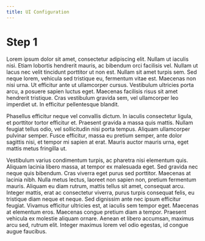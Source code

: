 ```yaml
---
title: UI Configuration
---
```


# Step 1

Lorem ipsum dolor sit amet, consectetur adipiscing elit. Nullam ut iaculis nisi. Etiam lobortis hendrerit mauris, ac bibendum orci facilisis vel. Nullam ut lacus nec velit tincidunt porttitor ut non est. Nullam sit amet turpis sem. Sed neque lorem, vehicula sed tristique eu, fermentum vitae est. Maecenas non nisi urna. Ut efficitur ante ut ullamcorper cursus. Vestibulum ultricies porta arcu, a posuere sapien luctus eget. Maecenas facilisis risus sit amet hendrerit tristique. Cras vestibulum gravida sem, vel ullamcorper leo imperdiet ut. In efficitur pellentesque blandit.

Phasellus efficitur neque vel convallis dictum. In iaculis consectetur ligula, et porttitor tortor efficitur et. Praesent gravida a massa quis mattis. Nullam feugiat tellus odio, vel sollicitudin nisi porta tempus. Aliquam ullamcorper pulvinar semper. Fusce efficitur, massa eu pretium semper, ante dolor sagittis nisi, et tempor mi sapien at erat. Mauris auctor mauris urna, eget mattis metus fringilla ut.

Vestibulum varius condimentum turpis, ac pharetra nisi elementum quis. Aliquam lacinia libero massa, at tempor ex malesuada eget. Sed gravida nec neque quis bibendum. Cras viverra eget purus sed porttitor. Maecenas at lacinia nibh. Nulla metus lectus, laoreet non sapien non, pretium fermentum mauris. Aliquam eu diam rutrum, mattis tellus sit amet, consequat arcu. Integer mattis, erat ac consectetur viverra, purus turpis consequat felis, eu tristique diam neque et neque. Sed dignissim ante nec ipsum efficitur feugiat. Vivamus efficitur ultricies est, at iaculis sem tempor eget. Maecenas at elementum eros. Maecenas congue pretium diam a tempor. Praesent vehicula ex molestie aliquam ornare. Aenean et libero accumsan, maximus arcu sed, rutrum elit. Integer maximus lorem vel odio egestas, id congue augue faucibus.